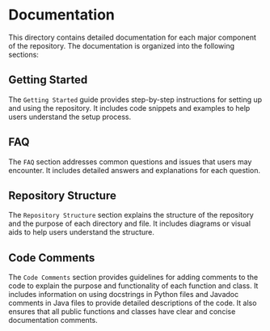# Documentation

This directory contains detailed documentation for each major component of the repository. The documentation is organized into the following sections:

## Getting Started

The `Getting Started` guide provides step-by-step instructions for setting up and using the repository. It includes code snippets and examples to help users understand the setup process.

## FAQ

The `FAQ` section addresses common questions and issues that users may encounter. It includes detailed answers and explanations for each question.

## Repository Structure

The `Repository Structure` section explains the structure of the repository and the purpose of each directory and file. It includes diagrams or visual aids to help users understand the structure.

## Code Comments

The `Code Comments` section provides guidelines for adding comments to the code to explain the purpose and functionality of each function and class. It includes information on using docstrings in Python files and Javadoc comments in Java files to provide detailed descriptions of the code. It also ensures that all public functions and classes have clear and concise documentation comments.
